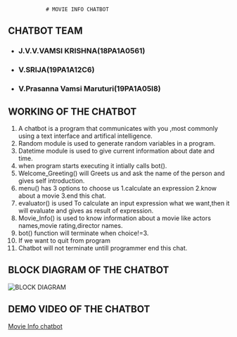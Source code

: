                 # MOVIE INFO CHATBOT
## CHATBOT TEAM
- ### J.V.V.VAMSI KRISHNA(18PA1A0561)
- ### V.SRIJA(19PA1A12C6)
- ### V.Prasanna Vamsi Maruturi(19PA1A05I8)

## WORKING OF THE CHATBOT
1. A chatbot is a program that communicates with you ,most commonly using a text interface and artifical intelligence.
2. Random module is used to generate random variables in a program.
3. Datetime module is used to give current information about date and time.
4. when program starts executing it intially calls bot().
5. Welcome_Greeting() will Greets us and ask the name of the person and gives self introduction.
6. menu() has 3 options to choose us 1.calculate an expression
                                    2.know about a movie
                                    3.end this chat.
7. evaluator() is used To calculate an input expression what we want,then it will evaluate and gives as result of expression.
8. Movie_Info() is used to know information about a movie like actors names,movie rating,director names.
9. bot() function will terminate when choice!=3.
10. If we want to quit from program
11. Chatbot will not terminate untill  programmer end this chat.

## BLOCK DIAGRAM OF THE CHATBOT

![BLOCK DIAGRAM](image.jpg)

## DEMO VIDEO OF THE CHATBOT
[Movie Info chatbot](https://www.example.com)
